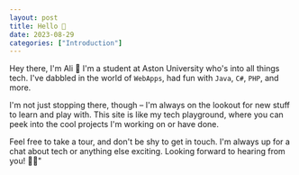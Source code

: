 ```yaml
---
layout: post
title: Hello 👋
date: 2023-08-29
categories: ["Introduction"]
---
```


Hey there, I'm Ali 🚀 I'm a student at Aston University who's into all things tech. I've dabbled in the world of `WebApps`, had fun with `Java`, `C#`, `PHP`, and more.

I'm not just stopping there, though – I'm always on the lookout for new stuff to learn and play with. This site is like my tech playground, where you can peek into the cool projects I'm working on or have done.

Feel free to take a tour, and don't be shy to get in touch. I'm always up for a chat about tech or anything else exciting. Looking forward to hearing from you! 🤖✨"
